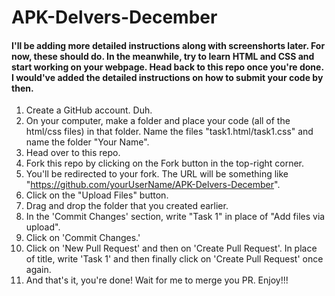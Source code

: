 # APK-Delvers-December

#### I'll be adding more detailed instructions along with screenshorts later. For now, these should do. In the meanwhile, try to learn HTML and CSS and start working on your webpage. Head back to this repo once you're done. I would've added the detailed instructions on how to submit your code by then.

1. Create a GitHub account. Duh.
2. On your computer, make a folder and place your code (all of the html/css files) in that folder. Name the files "task1.html/task1.css" and name the folder "Your Name".
3. Head over to this repo. 
4. Fork this repo by clicking on the Fork button in the top-right corner.
5. You'll be redirected to your fork. The URL will be something like "https://github.com/yourUserName/APK-Delvers-December".
6. Click on the "Upload Files" button.
7. Drag and drop the folder that you created earlier.
8. In the 'Commit Changes' section, write "Task 1" in place of "Add files via upload".
9. Click on 'Commit Changes.'
10. Click on 'New Pull Request' and then on 'Create Pull Request'. In place of title, write 'Task 1' and then finally click on 'Create Pull Request' once again.
11. And that's it, you're done! Wait for me to merge you PR. Enjoy!!!
